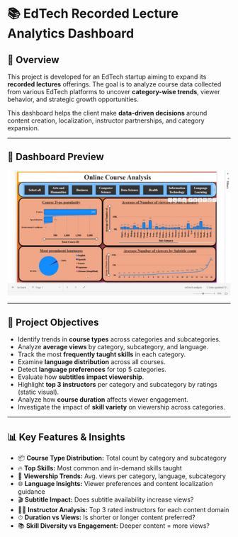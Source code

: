 # 📚 EdTech Recorded Lecture Analytics Dashboard

## 📝 Overview

This project is developed for an EdTech startup aiming to expand its **recorded lectures** offerings. The goal is to analyze course data collected from various EdTech platforms to uncover **category-wise trends**, viewer behavior, and strategic growth opportunities.

This dashboard helps the client make **data-driven decisions** around content creation, localization, instructor partnerships, and category expansion.

---

## 📸 Dashboard Preview

<p align="center">
  <img src="Ed%20tech%20Online%20Course.jpeg" width="800" alt="EdTech Dashboard Preview"/>
</p>

---

## 🎯 Project Objectives

- Identify trends in **course types** across categories and subcategories.
- Analyze **average views** by category, subcategory, and language.
- Track the most **frequently taught skills** in each category.
- Examine **language distribution** across all courses.
- Detect **language preferences** for top 5 categories.
- Evaluate how **subtitles impact viewership**.
- Highlight **top 3 instructors** per category and subcategory by ratings (static visual).
- Analyze how **course duration** affects viewer engagement.
- Investigate the impact of **skill variety** on viewership across categories.

---

## 📊 Key Features & Insights

- 📦 **Course Type Distribution:** Total count by category and subcategory
- 🔥 **Top Skills:** Most common and in-demand skills taught
- 👀 **Viewership Trends:** Avg. views per category, language, subcategory
- 🌐 **Language Insights:** Viewer preferences and content localization guidance
- 🎬 **Subtitle Impact:** Does subtitle availability increase views?
- 🧑‍🏫 **Instructor Analysis:** Top 3 rated instructors for each content domain
- ⏱ **Duration vs Views:** Is shorter or longer content preferred?
- 📚 **Skill Diversity vs Engagement:** Deeper content = more views?


